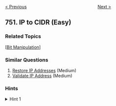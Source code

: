 <!--|This file generated by command(leetcode description); DO NOT EDIT.    |-->
<!--+----------------------------------------------------------------------+-->
<!--|@author    openset <openset.wang@gmail.com>                           |-->
<!--|@link      https://github.com/openset                                 |-->
<!--|@home      https://github.com/openset/leetcode                        |-->
<!--+----------------------------------------------------------------------+-->

[< Previous](https://github.com/openset/leetcode/tree/master/problems/number-of-corner-rectangles "Number Of Corner Rectangles")
　　　　　　　　　　　　　　　　
[Next >](https://github.com/openset/leetcode/tree/master/problems/open-the-lock "Open the Lock")

## 751. IP to CIDR (Easy)



### Related Topics
  [[Bit Manipulation](https://github.com/openset/leetcode/tree/master/tag/bit-manipulation/README.md)]

### Similar Questions
  1. [Restore IP Addresses](https://github.com/openset/leetcode/tree/master/problems/restore-ip-addresses) (Medium)
  1. [Validate IP Address](https://github.com/openset/leetcode/tree/master/problems/validate-ip-address) (Medium)

### Hints
<details>
<summary>Hint 1</summary>
Convert the ip addresses to and from (long) integers.  You want to know what is the most addresses you can put in this block starting from the "start" ip, up to n.  It is the smallest between the lowest bit of start and the highest bit of n.  Then, repeat this process with a new start and n.
</details>
